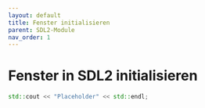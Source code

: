```yaml
---
layout: default
title: Fenster initialisieren
parent: SDL2-Module
nav_order: 1
---
```


# Fenster in SDL2 initialisieren

```C++
std::cout << "Placeholder" << std::endl;
```